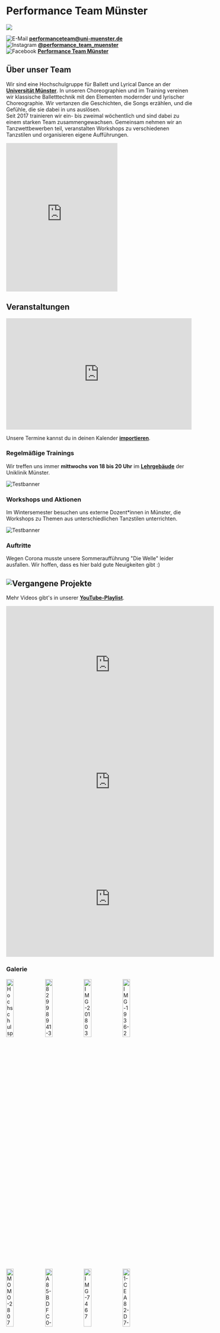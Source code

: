 # Performance Team Münster

![][logo]

![E-Mail][mailicon] **[performanceteam@uni-muenster.de][mail]**  
![Instagram][instaicon] **[@performance\_team\_muenster][instagram]**  
![Facebook][fbicon] **[Performance Team Münster][facebook]**

## Über unser Team
Wir sind eine Hochschulgruppe für Ballett und Lyrical Dance an der [**Universität Münster**][wwu]. In unseren Choreographien und im Training vereinen wir klassische Balletttechnik mit den Elementen modernder und lyrischer Choreographie. Wir vertanzen die Geschichten, die Songs erzählen, und die Gefühle, die sie dabei in uns auslösen.  
Seit 2017 trainieren wir ein- bis zweimal wöchentlich und sind dabei zu einem starken Team zusammengewachsen. Gemeinsam nehmen wir an Tanzwettbewerben teil, veranstalten Workshops zu verschiedenen Tanzstilen und organisieren eigene Aufführungen.

<iframe src="https://www.facebook.com/plugins/post.php?href=https%3A%2F%2Fwww.facebook.com%2F104566531110275%2Fphotos%2Fa.154322496134678%2F154322499468011%2F&show_text=false&width=552&height=825&appId" height="400" style="border:none;overflow:auto" scrolling="yes" frameborder="0" allowTransparency="true" allow="encrypted-media"></iframe>

## Veranstaltungen

<iframe src="https://calendar.google.com/calendar/embed?height=400&amp;wkst=2&amp;bgcolor=%23ffffff&amp;ctz=Europe%2FBerlin&amp;src=cGJsOXJudDM4c2h2MTFhOGQxcDhxNDA0YWNAZ3JvdXAuY2FsZW5kYXIuZ29vZ2xlLmNvbQ&amp;color=%23E4C441&amp;showTitle=0&amp;showNav=1&amp;showDate=1&amp;showPrint=0&amp;showTabs=0&amp;showCalendars=0&amp;showTz=0" style="border-width:0" width="500" height="300" frameborder="0" scrolling="no"></iframe>

Unsere Termine kannst du in deinen Kalender [**importieren**](https://calendar.google.com/calendar/ical/pbl9rnt38shv11a8d1p8q404ac%40group.calendar.google.com/private-4d3bf9a42eefdcf076f25d1c1df39032/basic.ics).

### Regelmäßige Trainings
Wir treffen uns immer **mittwochs von 18 bis 20 Uhr** im [**Lehrgebäude**](https://goo.gl/maps/1WRbgN1Bch9C5h628) der Uniklinik Münster.

![Testbanner](https://i.ibb.co/KDL2DT0/Viele-Bilder-Banner-Breithellfreundlich.png)

### Workshops und Aktionen

Im Wintersemester besuchen uns externe Dozent\*innen in Münster, die Workshops zu Themen aus unterschiedlichen Tanzstilen unterrichten. 

![Testbanner](https://i.ibb.co/6wB2QWX/Viele-Bilder-Banner-Breitblaulila.png)

### Auftritte
Wegen Corona musste unsere Sommeraufführung "Die Welle" leider ausfallen. Wir hoffen, dass es hier bald gute Neuigkeiten gibt :)

## ![Vergangene Projekte](https://i.ibb.co/q9jp4PP/Vergangene-Projekte-Banner.png)

Mehr Videos gibt's in unserer [**YouTube-Playlist**](https://www.youtube.com/playlist?list=PLD8D9VXvxukrdZEMA4fiPyoTTfHrgyUfW).
<iframe width="560" height="315" src="https://www.youtube.com/embed/e_4C6dB5QzY" frameborder="0" allow="accelerometer; autoplay; clipboard-write; encrypted-media; gyroscope; picture-in-picture" allowfullscreen></iframe>

<iframe width="560" height="315" src="https://www.youtube.com/embed/WM4IdnF6_yY" frameborder="0" allow="accelerometer; autoplay; encrypted-media; gyroscope; picture-in-picture" allowfullscreen></iframe>

<iframe width="560" height="315" src="https://www.youtube.com/embed/G-6i1apTchA" frameborder="0" allow="accelerometer; autoplay; encrypted-media; gyroscope; picture-in-picture" allowfullscreen></iframe>

### Galerie

<a href="https://ibb.co/1zx9skF"><img src="https://i.ibb.co/1zx9skF/Hochschulsportschau-Mnster-2019-Performance-Team-Ballett-und-Lyrical-Dance.jpg" alt="Hochschulsportschau-Mnster-2019-Performance-Team-Ballett-und-Lyrical-Dance" border="0" width="20%"></a> <a href="https://ibb.co/5W5qKsY"><img src="https://i.ibb.co/5W5qKsY/82998941-3381463185204454-6056402056321695744-o.jpg" alt="82998941-3381463185204454-6056402056321695744-o" border="0" width="20%"></a> <a href="https://ibb.co/v1JzmQZ"><img src="https://i.ibb.co/v1JzmQZ/IMG-20180324-WA0003.jpg" alt="IMG-20180324-WA0003" border="0" width="20%"></a> <a href="https://ibb.co/dtWzmGR"><img src="https://i.ibb.co/dtWzmGR/IMG-1936-2.jpg" alt="IMG-1936-2" border="0" width="20%"></a> <a href="https://ibb.co/9V3Zh1h"><img src="https://i.ibb.co/9V3Zh1h/MOMO-28072018-217.jpg" alt="MOMO-28072018-217" border="0" width="20%"></a> <a href="https://ibb.co/423LzxX"><img src="https://i.ibb.co/423LzxX/A85-BDFC0-25-CF-48-A8-AA3-D-78-ADF510-B760.jpg" alt="A85-BDFC0-25-CF-48-A8-AA3-D-78-ADF510-B760" border="0" width="20%"></a> <a href="https://ibb.co/YL3VP39"><img src="https://i.ibb.co/YL3VP39/IMG-7467.jpg" alt="IMG-7467" border="0" width="20%"></a> <a href="https://ibb.co/wCSWdy2"><img src="https://i.ibb.co/wCSWdy2/1-CEA82-D7-267-E-45-B3-9-C19-76-F8444045-AC.jpg" alt="1-CEA82-D7-267-E-45-B3-9-C19-76-F8444045-AC" border="0" width="20%"></a> <a href="https://ibb.co/vPLKH2P"><img src="https://i.ibb.co/vPLKH2P/IMG-4528.jpg" alt="IMG-4528" border="0" width="20%"></a> <a href="https://ibb.co/q9C2HfS"><img src="https://i.ibb.co/q9C2HfS/IMG-2049.jpg" alt="IMG-2049" border="0" width="20%"></a>

## Mitmachen
Du kannst jederzeit in eins unserer Trainings schnuppern oder unsere Workshops besuchen.  
Um Teil unseres Teams und Mitglied der Hochschulgruppe zu werden, kannst du [**hier**](https://forms.gle/MDPibjD5nWFRdeWEA) ein Formular ausfüllen. Wenn du an der Universität Münster studierst, bist du dann Mitglied, als Nicht-Student\*in wirst du so Ehrenmitglied.

## Kollektion

In unserem [**Spreadshirt-Shop**](https://shop.spreadshirt.de/performance-team-muenster/) gibt es unsere selbstdesignten Team- und Tanz-Shirts.

<a href="https://ibb.co/mvCLkm7"><img src="https://i.ibb.co/mvCLkm7/IMG-4640.png" alt="IMG-4640" border="0" width="20%"></a> <a href="https://ibb.co/DKY4nBS"><img src="https://i.ibb.co/DKY4nBS/3a1b0393-4e7f-4509-b335-1911007b7fc1-2.jpg" alt="3a1b0393-4e7f-4509-b335-1911007b7fc1-2" border="0" width="20%"></a>

## Kontakt und Impressum

[Vorstand des Performance Teams](mailto:vorstand.performanceteam@uni-muenster.de):
- Yasemin Töre (Vorsitzende)
- Maike von Bobart (1. Stellvertretende Vorsitzende)
- Alina Griebel (2. Stellvertretende Vorsitzende)
- Marie-Therese Niemann (Schatzmeisterin)

![E-Mail][mailicon] **[performanceteam@uni-muenster.de][mail]**  
Überwasserstraße 31-33  
48143 Münster

[wwu]: https://wwu.de/
[logo]: https://i.imgur.com/Zv1LXxa.png
[mail]: mailto:performanceteam@uni-muenster.de
[instagram]: https://www.instagram.com/performance_team_muenster
[facebook]: https://www.facebook.com/Performance-Team-M%C3%BCnster-Ballett-und-Lyrical-Dance-10456653111027
[mailicon]: https://i.ibb.co/GVRfPdk/7-E7-F8386-14-C4-4632-B0-B7-338-A37227-E1-C.png ':size=20x15'
[fbicon]: https://i.ibb.co/8PHh8kR/1-DDA4-CC8-CADD-424-A-A49-E-141-B8-DD488-B0.png ':size=20x20'
[instaicon]: https://i.ibb.co/vkByGxG/F7-B7569-A-EBA1-4-ED9-8-D13-80-F9-FEC94116.png ':size=20x20'
